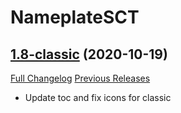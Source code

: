 # NameplateSCT

## [1.8-classic](https://github.com/Justw8/NameplateSCT/tree/1.8-classic) (2020-10-19)
[Full Changelog](https://github.com/Justw8/NameplateSCT/compare/1.21...1.8-classic) [Previous Releases](https://github.com/Justw8/NameplateSCT/releases)

- Update toc and fix icons for classic  
